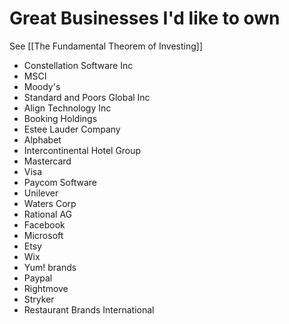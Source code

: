 # Great Businesses I'd like to own
See [[The Fundamental Theorem of Investing]]

- Constellation Software Inc
- MSCI
- Moody's
- Standard and Poors Global Inc
- Align Technology Inc
- Booking Holdings
- Estee Lauder Company
- Alphabet
- Intercontinental Hotel Group
- Mastercard
- Visa
- Paycom Software
- Unilever
- Waters Corp
- Rational AG
- Facebook
- Microsoft
- Etsy
- Wix 
- Yum! brands
- Paypal
- Rightmove
- Stryker
- Restaurant Brands International







